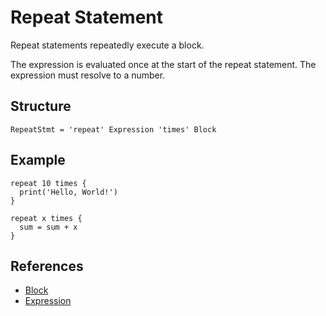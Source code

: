 # Repeat Statement

Repeat statements repeatedly execute a block.

The expression is evaluated once at the start of the repeat statement. The expression must resolve to a number.

## Structure

```grammar
RepeatStmt = 'repeat' Expression 'times' Block
```

## Example

```syntek
repeat 10 times {
  print('Hello, World!')
}

repeat x times {
  sum = sum + x
}
```

## References

- [Block](/spec/grammar/syntactic/#block)
- [Expression](/spec/grammar/syntactic/expressions/)
